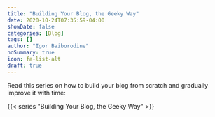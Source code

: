 ```yaml
---
title: "Building Your Blog, the Geeky Way"
date: 2020-10-24T07:35:59-04:00
showDate: false
categories: [Blog]
tags: []
author: "Igor Baiborodine"
noSummary: true
icon: fa-list-alt
draft: true
---
```


Read this series on how to build your blog from scratch and gradually improve it with time:

{{< series "Building Your Blog, the Geeky Way" >}}
